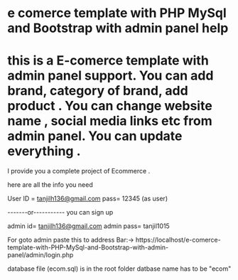#  e comerce template with PHP MySql and Bootstrap with admin panel help
# this is a E-comerce template with admin panel support. You can add brand, category of brand, add product . You can change website name , social media links etc from admin panel. You can update everything . 

I provide you a complete project of Ecommerce .

here are all the info you need

User ID = tanjilh136@gmail.com
pass= 12345 (as user)

-------or-----------
you can sign up 

admin id= tanjilh136@gmail.com
admin pass= tanjil1015

For goto admin paste this to address Bar:-> https://localhost/e-comerce-template-with-PHP-MySql-and-Bootstrap-with-admin-panel/admin/login.php


database file (ecom.sql) is in the root folder
datbase name has to be "ecom"
